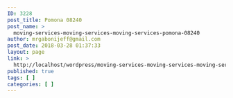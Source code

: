 ```yaml
---
ID: 3228
post_title: Pomona 08240
post_name: >
  moving-services-moving-services-moving-services-pomona-08240
author: mrgabonijeff@gmail.com
post_date: 2018-03-28 01:37:33
layout: page
link: >
  http://localhost/wordpress/moving-services-moving-services-moving-services-pomona-08240/
published: true
tags: [ ]
categories: [ ]
---
```

